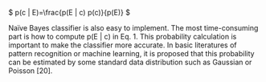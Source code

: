 $ p(c | E)=\frac{p(E | c) p(c)}{p(E)} $

Naïve Bayes classifier is also easy to implement. The most time-consuming part is how to compute p(E | c) in Eq. 1. This probability calculation is important to make the classifier more accurate. In basic literatures of pattern recognition or machine learning, it is proposed that this probability can be estimated by some standard data distribution such as Gaussian or Poisson [20].


